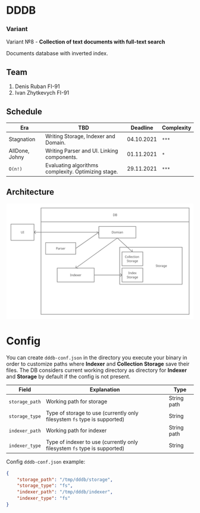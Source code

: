 # DDDB

### Variant

Variant №8 - **Collection of text documents with full-text search**

Documents database with inverted index.


## Team
1. Denis Ruban FI-91
2. Ivan Zhytkevych FI-91

## Schedule

| Era        | TBD | Deadline | Complexity |
| -------    | ------------ | -------- | ---------- |
| Stagnation | Writing Storage, Indexer and Domain. | 04.10.2021 | `***` |
| AllDone, Johny | Writing Parser and UI. Linking components. | 01.11.2021 | `*` |
| `O(n!)`   | Evaluating algorithms complexity. Optimizing stage. | 29.11.2021 | `***` |


## Architecture

![architecture diagram](./architecture.png)


# Config

You can create `dddb-conf.json` in the directory you execute your binary in order to customize paths where **Indexer** and **Collection Storage** save their files. The DB considers current working directory as directory for **Indexer** and **Storage** by default if the config is not present.

| Field | Explanation | Type |
| ---   | ---         | ---- |
| `storage_path` | Working path for storage | String path |
| `storage_type` | Type of storage to use (currently only filesystem `fs` type is supported) | String |
| `indexer_path` | Working path for indexer | String path |
| `indexer_type` | Type of indexer to use (currently only filesystem `fs` type is supported) | String |

Config `dddb-conf.json` example:
```json
{
	"storage_path": "/tmp/dddb/storage",
	"storage_type": "fs",
	"indexer_path": "/tmp/dddb/indexer",
	"indexer_type": "fs"
}
```
